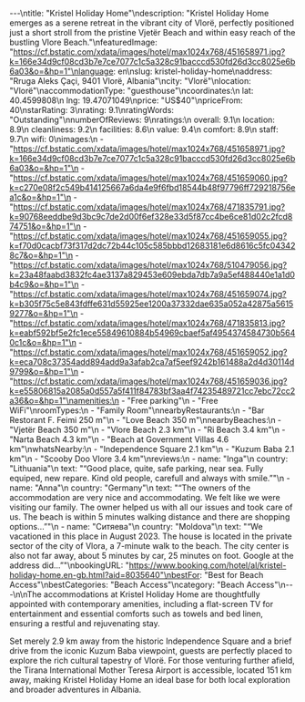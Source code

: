 ---\ntitle: "Kristel Holiday Home"\ndescription: "Kristel Holiday Home emerges as a serene retreat in the vibrant city of Vlorë, perfectly positioned just a short stroll from the pristine Vjetër Beach and within easy reach of the bustling Vlore Beach."\nfeaturedImage: "https://cf.bstatic.com/xdata/images/hotel/max1024x768/451658971.jpg?k=166e34d9cf08cd3b7e7ce7077c1c5a328c91bacccd530fd26d3cc8025e6b6a03&o=&hp=1"\nlanguage: en\nslug: kristel-holiday-home\naddress: "Rruga Aleks Çaçi, 9401 Vlorë, Albania"\ncity: "Vlorë"\nlocation: "Vlorë"\naccommodationType: "guesthouse"\ncoordinates:\n  lat: 40.4599808\n  lng: 19.47071049\nprice: "US$40"\npriceFrom: 40\nstarRating: 3\nrating: 9.1\nratingWords: "Outstanding"\nnumberOfReviews: 9\nratings:\n  overall: 9.1\n  location: 8.9\n  cleanliness: 9.2\n  facilities: 8.6\n  value: 9.4\n  comfort: 8.9\n  staff: 9.7\n  wifi: 0\nimages:\n  - "https://cf.bstatic.com/xdata/images/hotel/max1024x768/451658971.jpg?k=166e34d9cf08cd3b7e7ce7077c1c5a328c91bacccd530fd26d3cc8025e6b6a03&o=&hp=1"\n  - "https://cf.bstatic.com/xdata/images/hotel/max1024x768/451659060.jpg?k=c270e08f2c549b414125667a6da4e9f6fbd18544b48f97796ff729218756ea1c&o=&hp=1"\n  - "https://cf.bstatic.com/xdata/images/hotel/max1024x768/471835791.jpg?k=90768eeddbe9d3bc9c7de2d00f6ef328e33d5f87cc4be6ce81d02c2fcd874751&o=&hp=1"\n  - "https://cf.bstatic.com/xdata/images/hotel/max1024x768/451659055.jpg?k=f70d0cacbf73f317d2dc72b44c105c585bbbd12683181e6d8616c5fc043428c7&o=&hp=1"\n  - "https://cf.bstatic.com/xdata/images/hotel/max1024x768/510479056.jpg?k=23a48faabd3832fc4ae3137a829453e609ebda7db7a9a5ef488440e1a1d0b4c9&o=&hp=1"\n  - "https://cf.bstatic.com/xdata/images/hotel/max1024x768/451659074.jpg?k=b305f75c5e843fdffe631d55925ee1200a37332dae635a052a42875a56159277&o=&hp=1"\n  - "https://cf.bstatic.com/xdata/images/hotel/max1024x768/471835813.jpg?k=eabf592bf5e2fc1ece55849610884b54969cbaef5af4954374584730b5640c1c&o=&hp=1"\n  - "https://cf.bstatic.com/xdata/images/hotel/max1024x768/451659052.jpg?k=eca708c37354add894add9a3afab2ca7af5eef9242b161488a2d4d30114d9799&o=&hp=1"\n  - "https://cf.bstatic.com/xdata/images/hotel/max1024x768/451659036.jpg?k=e55806815a2085a0d557a5f411f84783bf3aa4f74235489721cc7ebc72cc2a36&o=&hp=1"\namenities:\n  - "Free parking"\n  - "Free WiFi"\nroomTypes:\n  - "Family Room"\nnearbyRestaurants:\n  - "Bar Restorant F. Feimi 250 m"\n  - "Love Beach 350 m"\nnearbyBeaches:\n  - "Vjetër Beach 350 m"\n  - "Vlore Beach 2.3 km"\n  - "Ri Beach 3.4 km"\n  - "Narta Beach 4.3 km"\n  - "Beach at Government Villas 4.6 km"\nwhatsNearby:\n  - "Independence Square 2.1 km"\n  - "Kuzum Baba 2.1 km"\n  - "Scooby Doo Vlore 3.4 km"\nreviews:\n  - name: "Inga"\n    country: "Lithuania"\n    text: "“Good place, quite, safe parking, near sea. Fully equiped, new repare. Kind old people, carefull and always with smile.”"\n  - name: "Anna"\n    country: "Germany"\n    text: "“The owners of the accommodation are very nice and accommodating. We felt like we were visiting our family. The owner helped us with all our issues and took care of us.
The beach is within 5 minutes walking distance and there are shopping options...”"\n  - name: "Ситяева"\n    country: "Moldova"\n    text: "“We vacationed in this place in August 2023. The house is located in the private sector of the city of Vlora, a 7-minute walk to the beach. The city center is also not far away, about 5 minutes by car, 25 minutes on foot. Google at the address did...”"\nbookingURL: "https://www.booking.com/hotel/al/kristel-holiday-home.en-gb.html?aid=8035640"\nbestFor: "Best for Beach Access"\nbestCategories: "Beach Access"\ncategory: "Beach Access"\n---\n\nThe accommodations at Kristel Holiday Home are thoughtfully appointed with contemporary amenities, including a flat-screen TV for entertainment and essential comforts such as towels and bed linen, ensuring a restful and rejuvenating stay.

Set merely 2.9 km away from the historic Independence Square and a brief drive from the iconic Kuzum Baba viewpoint, guests are perfectly placed to explore the rich cultural tapestry of Vlorë. For those venturing further afield, the Tirana International Mother Teresa Airport is accessible, located 151 km away, making Kristel Holiday Home an ideal base for both local exploration and broader adventures in Albania.